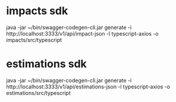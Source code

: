 # impacts sdk
java -jar ~/bin/swagger-codegen-cli.jar generate -i http://localhost:3333/v1/api/impact-json -l typescript-axios -o impacts/src/typescript

# estimations sdk
java -jar ~/bin/swagger-codegen-cli.jar generate -i http://localhost:3333/v1/api/estimations-json -l typescript-axios -o estimations/src/typescript